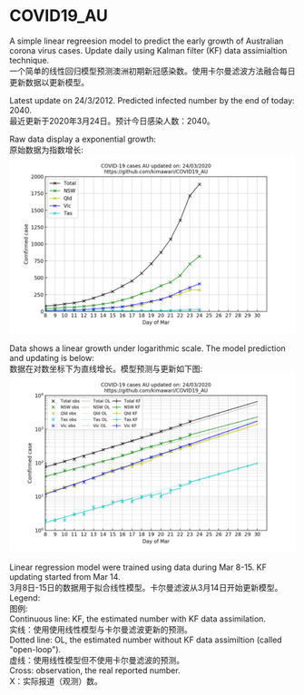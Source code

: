 # COVID19_AU
A simple linear regreesion model to predict the early growth of Australian corona virus cases. Update daily using Kalman filter (KF) data assimialtion technique.  
一个简单的线性回归模型预测澳洲初期新冠感染数。使用卡尔曼滤波方法融合每日更新数据以更新模型。  

Latest update on 24/3/2012. Predicted infected number by the end of today: 2040.  
最近更新于2020年3月24日。预计今日感染人数：2040。  

Raw data display a exponential growth:  
原始数据为指数增长:  
![](Out_Data/linear_au_2020_03_24.png)  

Data shows a linear growth under logarithmic scale. The model prediction and updating is below:  
数据在对数坐标下为直线增长。模型预测与更新如下图:  
![](Out_Data/log_kf_au_2020_03_24.png)  

Linear regression model were trained using data during Mar 8-15. KF updating started from Mar 14.  
3月8日-15日的数据用于拟合线性模型。卡尔曼滤波从3月14日开始更新模型。  
Legend:  
图例:   
    Continuous line: KF, the estimated number with KF data assimilation.  
    实线：使用使用线性模型与卡尔曼滤波更新的预测。  
    Dotted line: OL, the estimated number without KF data assimiltion (called "open-loop").  
    虚线：使用线性模型但不使用卡尔曼滤波的预测。  
    Cross: observation, the real reported number.  
    X：实际报道（观测）数。  
    
